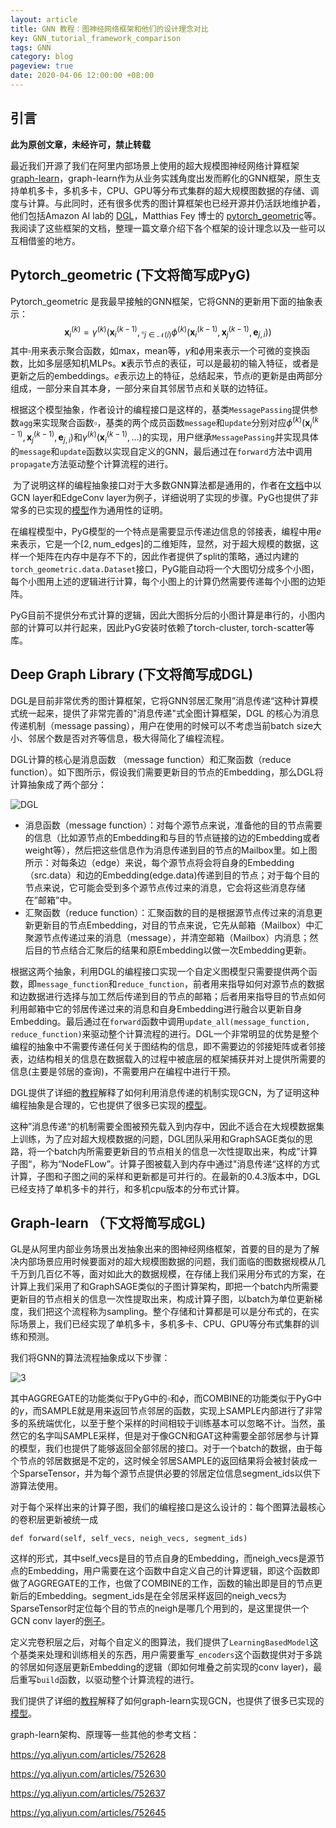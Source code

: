 ```yaml
---
layout: article
title: GNN 教程：图神经网络框架和他们的设计理念对比
key: GNN_tutorial_framework_comparison
tags: GNN
category: blog
pageview: true
date: 2020-04-06 12:00:00 +08:00
---
```


## 引言

**此为原创文章，未经许可，禁止转载**

最近我们开源了我们在阿里内部场景上使用的超大规模图神经网络计算框架 [graph-learn](https://github.com/alibaba/graph-learn)，graph-learn作为从业务实践角度出发而孵化的GNN框架，原生支持单机多卡，多机多卡，CPU、GPU等分布式集群的超大规模图数据的存储、调度与计算。与此同时，还有很多优秀的图计算框架也已经开源并仍活跃地维护着，他们包括Amazon AI lab的 [DGL](https://www.dgl.ai/)，Matthias Fey 博士的 [pytorch_geometric](https://pytorch-geometric.readthedocs.io/en/latest/index.html)等。我阅读了这些框架的文档，整理一篇文章介绍下各个框架的设计理念以及一些可以互相借鉴的地方。

## Pytorch_geometric (下文将简写成PyG)

Pytorch_geometric 是我最早接触的GNN框架，它将GNN的更新用下面的抽象表示：
$$
\mathbf{x}_{i}^{(k)}=\gamma^{(k)}\left(\mathbf{x}_{i}^{(k-1)}, \square_{j \in \mathcal{N}(i)} \phi^{(k)}\left(\mathbf{x}_{i}^{(k-1)}, \mathbf{x}_{j}^{(k-1)}, \mathbf{e}_{j, i}\right)\right)
$$
其中$\square$用来表示聚合函数，如max，mean等，$\gamma$和$\phi$用来表示一个可微的变换函数，比如多层感知机MLPs。$\mathbf{x}$表示节点的表征，可以是最初的输入特征，或者是更新之后的embeddings。$e$表示边上的特征，总结起来，节点$i$的更新是由两部分组成，一部分来自其本身，一部分来自其邻居节点和关联的边特征。

​	根据这个模型抽象，作者设计的编程接口是这样的，基类`MessagePassing`提供参数`agg`来实现聚合函数$\square$，基类的两个成员函数`message`和`update`分别对应$\phi^{(k)}\left(\mathbf{x}_{i}^{(k-1)}, \mathbf{x}_{j}^{(k-1)}, \mathbf{e}_{j, i}\right)$和$\gamma^{(k)}\left(\mathbf{x}_{i}^{(k-1)},...\right)$的实现，用户继承`MessagePassing`并实现具体的`message`和`update`函数以实现自定义的GNN，最后通过在`forward`方法中调用`propagate`方法驱动整个计算流程的进行。

​	为了说明这样的编程抽象接口对于大多数GNN算法都是通用的，作者在[文档](https://pytorch-geometric.readthedocs.io/en/latest/notes/create_gnn.html)中以GCN layer和EdgeConv layer为例子，详细说明了实现的步骤。PyG也提供了非常多的已实现的[模型](https://github.com/rusty1s/pytorch_geometric/tree/master/examples)作为通用性的证明。

​	在编程模型中，PyG模型的一个特点是需要显示传递边信息的邻接表，编程中用$e$来表示，它是一个$[2, \textrm{num_edges}]$的二维矩阵，显然，对于超大规模的数据，这样一个矩阵在内存中是存不下的，因此作者提供了split的策略，通过内建的`torch_geometric.data.Dataset`接口，PyG能自动将一个大图切分成多个小图，每个小图用上述的逻辑进行计算，每个小图上的计算仍然需要传递每个小图的边矩阵。

​	PyG目前不提供分布式计算的逻辑，因此大图拆分后的小图计算是串行的，小图内部的计算可以并行起来，因此PyG安装时依赖了torch-cluster, torch-scatter等库。

## Deep Graph Library (下文将简写成DGL)

DGL是目前非常优秀的图计算框架，它将GNN邻居汇聚用”消息传递“这种计算模式统一起来，提供了非常完善的"消息传递"式全图计算框架，DGL 的核心为消息传递机制（message passing），用户在使用的时候可以不考虑当前batch size大小、邻居个数是否对齐等信息，极大得简化了编程流程。

DGL计算的核心是消息函数 （message function）和汇聚函数（reduce function）。如下图所示，假设我们需要更新目的节点的Embedding，那么DGL将计算抽象成了两个部分：

![DGL](https://tva1.sinaimg.cn/large/00831rSTly1gdiya5nj4rj30eh06qq37.jpg)

- 消息函数（message function）：对每个源节点来说，准备他的目的节点需要的信息（比如源节点的Embedding和与目的节点链接的边的Embedding或者weight等），然后把这些信息作为消息传递到目的节点的Mailbox里。如上图所示：对每条边（edge）来说，每个源节点将会将自身的Embedding（src.data）和边的Embedding(edge.data)传递到目的节点；对于每个目的节点来说，它可能会受到多个源节点传过来的消息，它会将这些消息存储在”邮箱”中。
- 汇聚函数（reduce function）：汇聚函数的目的是根据源节点传过来的消息更新更新目的节点Embedding，对目的节点来说，它先从邮箱（Mailbox）中汇聚源节点传递过来的消息（message），并清空邮箱（Mailbox）内消息；然后目的节点结合汇聚后的结果和原Embedding以做一次Embedding更新。

根据这两个抽象，利用DGL的编程接口实现一个自定义图模型只需要提供两个函数，即`message_function`和`reduce_function`，前者用来指导如何对源节点的数据和边数据进行选择与加工然后传递到目的节点的邮箱；后者用来指导目的节点如何利用邮箱中它的邻居传递过来的消息和自身Embedding进行融合以更新自身Embedding。最后通过在`forward`函数中调用`update_all(message_function, reduce_function)`来驱动整个计算流程的进行。DGL一个非常明显的优势是整个编程的抽象中不需要传递任何关于图结构的信息，即不需要边的邻接矩阵或者邻接表，边结构相关的信息在数据载入的过程中被底层的框架捕获并对上提供所需要的信息(主要是邻居的查询)，不需要用户在编程中进行干预。

DGL提供了详细的[教程](https://docs.dgl.ai/tutorials/models/1_gnn/1_gcn.html)解释了如何利用消息传递的机制实现GCN，为了证明这种编程抽象是合理的，它也提供了很多已实现的[模型](https://github.com/dmlc/dgl/tree/master/examples/pytorch)。

这种”消息传递“的机制需要全图被预先载入到内存中，因此不适合在大规模数据集上训练，为了应对超大规模数据的问题，DGL团队采用和GraphSAGE类似的思路，将一个batch内所需要更新目的节点相关的信息一次性提取出来，构成”计算子图“，称为“NodeFLow”。计算子图被载入到内存中通过"消息传递“这样的方式计算，子图和子图之间的采样和更新都是可并行的。在最新的0.4.3版本中，DGL已经支持了单机多卡的并行，和多机cpu版本的分布式计算。

## Graph-learn （下文将简写成GL)

GL是从阿里内部业务场景出发抽象出来的图神经网络框架，首要的目的是为了解决内部场景应用时候要面对的超大规模图数据的问题，我们面临的图数据规模从几千万到几百亿不等，面对如此大的数据规模，在存储上我们采用分布式的方案，在计算上我们采用了和GraphSAGE类似的子图计算架构，即把一个batch内所需要更新目的节点相关的信息一次性提取出来，构成计算子图，以batch为单位更新梯度，我们把这个流程称为sampling。整个存储和计算都是可以是分布式的，在实际场景上，我们已经实现了单机多卡，多机多卡、CPU、GPU等分布式集群的训练和预测。

我们将GNN的算法流程抽象成以下步骤：

![3](https://tva1.sinaimg.cn/large/007S8ZIlly1gdyy2iset7j30yk0iiaeb.jpg)

其中AGGREGATE的功能类似于PyG中的$\square$和$\phi$，而COMBINE的功能类似于PyG中的$\gamma$，而SAMPLE就是用来返回节点邻居的函数，实现上SAMPLE内部进行了非常多的系统端优化，以至于整个采样的时间相较于训练基本可以忽略不计。当然，虽然它的名字叫SAMPLE采样，但是对于像GCN和GAT这种需要全部邻居参与计算的模型，我们也提供了能够返回全部邻居的接口。对于一个batch的数据，由于每个节点的邻居数据是不定的，这时候全邻居SAMPLE的返回结果将会被封装成一个SparseTensor，并为每个源节点提供必要的邻居定位信息segment_ids以供下游算法使用。

对于每个采样出来的计算子图，我们的编程接口是这么设计的：每个图算法最核心的卷积层更新被统一成

```
def forward(self, self_vecs, neigh_vecs, segment_ids)
```

这样的形式，其中self_vecs是目的节点自身的Embedding，而neigh_vecs是源节点的Embedding，用户需要在这个函数中自定义自己的计算逻辑，即这个函数即做了AGGREGATE的工作，也做了COMBINE的工作，函数的输出即是目的节点更新后的Embedding。segment_ids是在全邻居采样返回的neigh_vecs为SparseTensor时定位每个目的节点的neigh是哪几个用到的，是这里提供一个GCN conv layer的[例子](https://github.com/alibaba/graph-learn/blob/master/graphlearn/python/model/tf/layers/gcn_conv.py)。

定义完卷积层之后，对每个自定义的图算法，我们提供了`LearningBasedModel`这个基类来处理和训练相关的东西，用户需要重写`_encoders`这个函数提供对于多跳的邻居如何逐层更新Embedding的逻辑（即如何堆叠之前实现的conv layer)，最后重写`build`函数，以驱动整个计算流程的进行。

我们提供了详细的[教程](https://github.com/alibaba/graph-learn/blob/master/docs/quick_start.md)解释了如何graph-learn实现GCN，也提供了很多已实现的[模型](https://github.com/alibaba/graph-learn/tree/master/examples/tf)。

graph-learn架构、原理等一些其他的参考文档：

https://yq.aliyun.com/articles/752628

https://yq.aliyun.com/articles/752630

https://yq.aliyun.com/articles/752637

https://yq.aliyun.com/articles/752645




